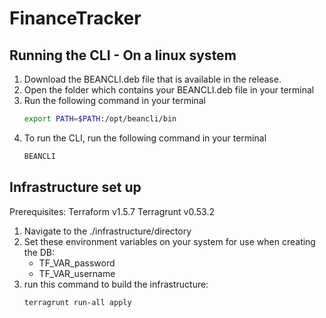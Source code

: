 # FinanceTracker

## Running the CLI - On a linux system
1. Download the BEANCLI.deb file that is available in the release.
2. Open the folder which contains your BEANCLI.deb file in your terminal
3. Run the following command in your terminal
    ```sh
    export PATH=$PATH:/opt/beancli/bin
    ```
4. To run the CLI, run the following command in your terminal
    ```sh
    BEANCLI
    ```
## Infrastructure set up
Prerequisites:
Terraform v1.5.7
Terragrunt v0.53.2
1. Navigate to the ./infrastructure/directory
2. Set these environment variables on your system for use when creating the DB:
    * TF_VAR_password
    * TF_VAR_username
4. run this command to build the infrastructure:
   ``` sh
   terragrunt run-all apply
   ```
